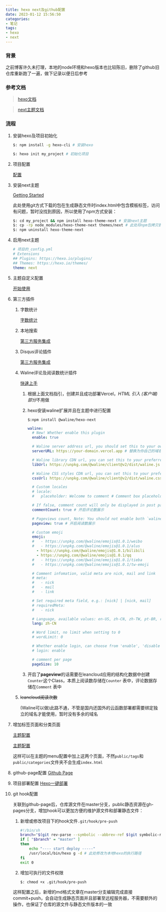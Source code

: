 ```yaml
---
title: hexo next及github配置
date: 2023-01-12 15:56:50
categories:
- 笔记
tags:
- hexo
- next
---
```


### 背景
之前博客许久未打理，本地的node环境和hexo版本也比较陈旧，删除了github旧仓库重新跑了一遍，做下记录以便日后参考

### 参考文档
> [hexo文档](https://hexo.io/zh-cn/docs/)

> [next主题文档](https://theme-next.js.org/docs/getting-started/)

### 流程
1. 安装hexo及项目初始化
    
    ```bash
    $: npm install -g hexo-cli # 安装hexo
    
    $: hexo init my_project # 初始化项目
    ```
    
2. 项目配置
    
    [配置](https://hexo.io/zh-cn/docs/configuration)
    
3. 安装next主题
    
    [Getting Started](https://theme-next.js.org/docs/getting-started/)
    
    此处使用git方式下载的包在生成静态文件时index.html中包含模板标签，访问有问题，暂时没找到原因，所以使用了npm方式安装：
    
    ```bash
    $: cd my_project && npm install hexo-theme-next # 安装next主题
    $: cp -rp node_modules/hexo-theme-next themes/next # 此处将npm包拷贝到项目的themes目录，方便主题配置文件的版本管理
    $: npm uninstall hexo-theme-next
    ```
<!-- more -->

4. 启用next主题
    
    ```yaml
    # 项目的_config.yml
    # Extensions
    ## Plugins: https://hexo.io/plugins/
    ## Themes: https://hexo.io/themes/
    theme: next
    ```
    
5. 主题自定义配置
    
    [开始使用](https://theme-next.iissnan.com/getting-started.html)
    
6. 第三方插件
    1. 字数统计
        
        [字数统计](https://hexo-next.readthedocs.io/zh_CN/latest/next/advanced/%E5%AD%97%E6%95%B0%E7%BB%9F%E8%AE%A1/)
        
    2. 本地搜索
        
        [第三方服务集成](https://theme-next.iissnan.com/third-party-services.html#local-search)
        
    3. Disqus评论插件
        
        [第三方服务集成](https://theme-next.iissnan.com/third-party-services.html#disqus)
        
    4. Waline评论及阅读数统计插件
        
        [快速上手](https://waline.js.org/guide/get-started/)
        
        1. 根据上面文档指引，创建并且成功部署Vercel，*HTML 引入 (客户端)部分*不用做
        2. hexo安装waline扩展并且在主题中进行配置
            
            `$:npm install @waline/hexo-next`
            
            ```yaml
            waline:
              # New! Whether enable this plugin
              enable: true
            
              # Waline server address url, you should set this to your own link
              serverURL: https://your-domain.vercel.app # 替换为你自己的域名
            
              # Waline library CDN url, you can set this to your preferred CDN
              libUrl: https://unpkg.com/@waline/client@v2/dist/waline.js
            
              # Waline CSS styles CDN url, you can set this to your preferred CDN
              cssUrl: https://unpkg.com/@waline/client@v2/dist/waline.css
            
              # Custom locales
              # locale:
              #   placeholder: Welcome to comment # Comment box placeholder
            
              # If false, comment count will only be displayed in post page, not in home page
              commentCount: true # 开启评论数展示
            
              # Pageviews count, Note: You should not enable both `waline.pageview` and `leancloud_visitors`.
              pageview: true # 开启阅读数展示
            
              # Custom emoji
              emoji:
              #   - https://unpkg.com/@waline/emojis@1.0.1/weibo
              #   - https://unpkg.com/@waline/emojis@1.0.1/alus
                - https://unpkg.com/@waline/emojis@1.0.1/bilibili
                - https://unpkg.com/@waline/emojis@1.0.1/qq
              #   - https://unpkg.com/@waline/emojis@1.0.1/tieba
              #   - https://unpkg.com/@waline/emojis@1.0.1/tw-emoji
            
              # Comment infomation, valid meta are nick, mail and link
              # meta:
              #   - nick
              #   - mail
              #   - link
            
              # Set required meta field, e.g.: [nick] | [nick, mail]
              # requiredMeta:
              #   - nick
            
              # Language, available values: en-US, zh-CN, zh-TW, pt-BR, ru-RU, jp-JP
              lang: zh-CN
            
              # Word limit, no limit when setting to 0
              # wordLimit: 0
            
              # Whether enable login, can choose from 'enable', 'disable' and 'force'
              # login: enable
            
              # comment per page
              pageSize: 10
            ```
            
        3. 开启了**pageview**的话需要在leancloud应用的结构化数据中创建`Counter`这个Class，本质上阅读数存储在`Counter` 表中，评论数据存储在`Comment` 表中
    5. ~~leancloud阅读次数~~
        
        (Waline可以做)此路不通，不管是国内还国外的云函数部署都需要绑定独立的域名才能使用，暂时没有多余的域名
        
    
7. 增加标签页面和分类页面
    
    [主题配置](https://theme-next.iissnan.com/theme-settings.html#tags-page)
    
    [主题配置](https://theme-next.iissnan.com/theme-settings.html#categories-page)
    
    这样可以在主题的menu配置中加上这两个页面，不然`public/tags`和`public/categories`文件夹不会生成`index.html`

8. github-page配置
    [Github Page](https://docs.github.com/zh/pages/getting-started-with-github-pages/creating-a-github-pages-site)

9. 项目部署配置
    [Hexo一键部署](https://hexo.io/zh-cn/docs/github-pages#%E4%B8%80%E9%94%AE%E9%83%A8%E7%BD%B2)

10. git hook配置
    
    关联到github-page后，仓库源文件在master分支，public静态资源在gh-pages分支，增加hook可以更加方便的维护源文件和部署静态文件：
    
    1. 新增或修改项目下的hook文件`.git/hook/pre-push`
        
        ```bash
        #!/bin/sh
        branch="$(git rev-parse --symbolic --abbrev-ref $(git symbolic-ref HEAD))"
        if [ "$branch" = "master" ]
        then 
            echo "---- start deploy -----"
            /usr/local/bin/hexo g -d # 此处修改为本地hexo的执行路径
        fi
        exit 0
        ```
        
    2. 增加可执行的文件权限
        
        ```bash
        $: chmod +x .git/hook/pre-push
        ```
    
    这样配置之后，新增的md格式文章在master分支编辑完成直接commit+push，会自动生成静态页面并且部署至远程服务器，不需要额外的操作，也保证了仓库的源文件与静态文件版本的一致